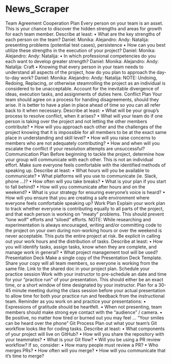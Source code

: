 # News_Scraper
Team Agreement
Cooperation Plan
Every person on your team is an asset. This is your chance to discover the hidden strengths and areas for growth for each team member.
Describe at least:
•	What are the key strengths of each person on the team?
    	Daniel: 
	    Monika: 
	    Alejandro: 
	    Andy: 
        Natalija: presenting problems (potential test cases), persistence
•	How can you best utilize these strengths in the execution of your project?
    	Daniel: 
	    Monika: 
	    Alejandro: 
	    Andy: 
        Natalija: 
•	In which professional competencies do you each want to develop greater strength?
    	Daniel: 
	    Monika: 
	    Alejandro: 
	    Andy: 
        Natalija: Craft
•	Knowing that every person in your team needs to understand all aspects of the project, how do you plan to approach the day-to-day work?
    	Daniel: 
	    Monika: 
	    Alejandro: 
	    Andy: 
        Natalija: 
NOTE: Undoing, Redoing, Replacing, or otherwise steamrolling the project as an individual is considered to be unacceptable. Account for the inevitable divergence of ideas, execution tasks, and assignments of duties here.
Conflict Plan
Your team should agree on a process for handing disagreements, should they arise. It is better to have a plan in place ahead of time so you can all refer back to it when necessary.
Describe at least:
•	What will be your group’s process to resolve conflict, when it arises?
•	What will your team do if one person is taking over the project and not letting the other members contribute?
•	How will you approach each other and the challenges of the project knowing that it is impossible for all members to be at the exact same place in understanding and skill level?
•	How will you raise concerns to members who are not adequately contributing?
•	How and when will you escalate the conflict if your resolution attempts are unsuccessful?
Communication Plan
Before beginning to tackle the project, determine how your group will communicate with each other. This is not an individual effort. Make sure everyone feels comfortable with the identified methods of speaking up.
Describe at least:
•	What hours will you be available to communicate?
•	What platforms will you use to communicate (ie. Slack, phone …)?
•	How often will you take breaks?
•	What is your plan if you start to fall behind?
•	How will you communicate after hours and on the weekend?
•	What is your strategy for ensuring everyone’s voice is heard?
•	How will you ensure that you are creating a safe environment where everyone feels comfortable speaking up?
Work Plan
Explain your work plan to track whether everyone is contributing equally to all parts of the project, and that each person is working on “meaty” problems. This should prevent “lone wolf” efforts and “siloed” efforts.
NOTE: While researching and experimentation is always encouraged, writing and/or committing code to the project on your own during non-working hours or over the weekend is never acceptable. This puts the entire project at risk. Be explicit in calling out your work hours and the distribution of tasks.
Describe at least:
•	How you will identify tasks, assign tasks, know when they are complete, and manage work in general?
•	What project management tool will be used?
Presentation Deck
Make a single copy of the Presentation Deck Template. Share your copy will all team members, so everyone is working from the same file.
Link to the shared doc in your project plan.
Schedule your practice session
Work with your instructor to pre-schedule an date and time for your “practice run” of your presentation. This should either be an exact time, or a short window of time designated by your instructor. Plan for a 30-45 minute meeting during the class session before your actual presentation to allow time for both your practice run and feedback from the instructional team.
Reminder as you work on and practice your presentations:
•	Expressions of gratitude should be heartfelt.
•	When not presenting, team members should make strong eye contact with the “audience” / camera.
•	Be positive, no matter how tired or burned out you may feel … “Your smiles can be heard over the phone”
Git Process
Plan out what your team’s Git workflow looks like for coding tasks.
Describe at least:
•	What components of your project will live on GitHub?
•	How will you share the repository with your teammates?
•	What is your Git flow?
•	Will you be using a PR review workflow? If so, consider:
•	How many people must review a PR?
•	Who merges PRs?
•	How often will you merge?
•	How will you communicate that it’s time to merge?
